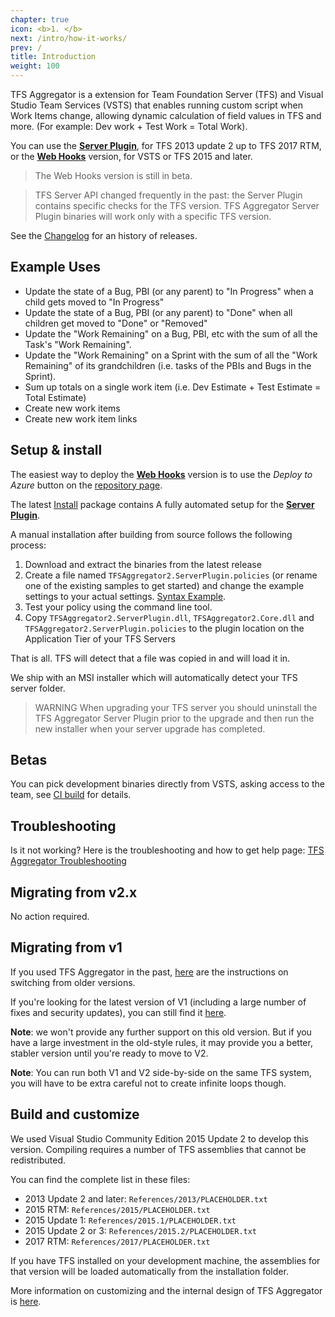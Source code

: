 ```yaml
---
chapter: true
icon: <b>1. </b>
next: /intro/how-it-works/
prev: /
title: Introduction
weight: 100
---
```


TFS Aggregator is a extension for Team Foundation Server (TFS) and Visual Studio Team Services (VSTS)
that enables running custom script when Work Items change,
allowing dynamic calculation of field values in TFS and more.
(For example: Dev work + Test Work = Total Work).

You can use the [**Server Plugin**](https://github.com/tfsaggregator/tfsaggregator), for TFS 2013 update 2 up to TFS 2017 RTM, or the [**Web Hooks**](https://github.com/tfsaggregator/tfsaggregator-webhooks) version, for VSTS or TFS 2015 and later.

> The Web Hooks version is still in beta.

> TFS Server API changed frequently in the past: the Server Plugin contains specific checks for the TFS version.
> TFS Aggregator Server Plugin binaries will work only with a specific TFS version.

See the [Changelog](/CHANGELOG/) for an history of releases.

## Example Uses

 - Update the state of a Bug, PBI (or any parent) to "In Progress" when a child gets moved to "In Progress"
 - Update the state of a Bug, PBI (or any parent) to "Done" when all children get moved to "Done" or "Removed"
 - Update the "Work Remaining" on a Bug, PBI, etc with the sum of all the Task's "Work Remaining".
 - Update the "Work Remaining" on a Sprint with the sum of all the "Work Remaining" of its grandchildren (i.e. tasks of the PBIs and Bugs in the Sprint).
 - Sum up totals on a single work item (i.e. Dev Estimate + Test Estimate = Total Estimate)
 - Create new work items
 - Create new work item links

## Setup & install

The easiest way to deploy the [**Web Hooks**](https://github.com/tfsaggregator/tfsaggregator-webhooks) version is to use the _Deploy to Azure_ button on the [repository page](https://github.com/tfsaggregator/tfsaggregator-webhooks).

The latest [Install](https://github.com/tfsaggregator/tfsaggregator/releases) package contains A fully automated setup for the [**Server Plugin**](https://github.com/tfsaggregator/tfsaggregator).

A manual installation after building from source follows the following process:

 1. Download and extract the binaries from the latest release
 2. Create a file named `TFSAggregator2.ServerPlugin.policies` (or rename one of the existing samples to get started) and change the example settings to your actual settings. [Syntax Example](/using/policy-syntax). 
 3. Test your policy using the command line tool.
 4. Copy `TFSAggregator2.ServerPlugin.dll`, `TFSAggregator2.Core.dll` and `TFSAggregator2.ServerPlugin.policies` to the plugin location on the Application Tier of your TFS Servers

That is all. TFS will detect that a file was copied in and will load it in.

We ship with an MSI installer which will automatically detect your TFS server folder.

> WARNING When upgrading your TFS server you should uninstall the TFS Aggregator Server Plugin prior to the upgrade and then run the new installer when your server upgrade has completed.


## Betas
You can pick development binaries directly from VSTS, asking access to the team, see [CI build](/contrib/continuous-integration) for details.


## Troubleshooting
Is it not working? Here is the troubleshooting and how to get help page: [TFS Aggregator Troubleshooting](/admin/troubleshooting)


## Migrating from v2.x
No action required.


## Migrating from v1
If you used TFS Aggregator in the past, [here](/using/upgrade-from-v1) are the instructions on switching from older versions.

If you're looking for the latest version of V1 (including a large number of fixes and security updates), you can still find it [here](https://github.com/tfsaggregator/tfsaggregator/tree/8ae990810f580c161247a6f6f4720d9b72d98288). 

**Note**: we won't provide any further support on this old version. But if you have a large investment in the old-style rules, it may provide you a better, stabler version until you're ready to move to V2. 

**Note**: You can run both V1 and V2 side-by-side on the same TFS system, you will have to be extra careful not to create infinite loops though.

## Build and customize
We used Visual Studio Community Edition 2015 Update 2 to develop this version.
Compiling requires a number of TFS assemblies that cannot be redistributed. 

You can find the complete list in these files:

 - 2013 Update 2 and later: `References/2013/PLACEHOLDER.txt`
 - 2015 RTM: `References/2015/PLACEHOLDER.txt`
 - 2015 Update 1: `References/2015.1/PLACEHOLDER.txt`
 - 2015 Update 2 or 3: `References/2015.2/PLACEHOLDER.txt`
 - 2017 RTM: `References/2017/PLACEHOLDER.txt`

If you have TFS installed on your development machine, the assemblies for that version will be loaded automatically from the installation folder.

More information on customizing and the internal design of TFS Aggregator is [here](/contrib/developer-intro).